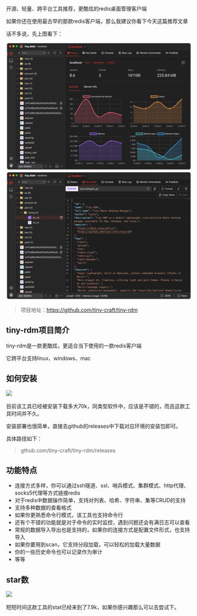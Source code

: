 开源、轻量、跨平台工具推荐，更酷炫的redis桌面管理客户端

如果你还在使用最古早的那款redis客户端，那么我建议你看下今天这篇推荐文章

话不多说，先上图看下：

![](image.png)
![](image-1.png)

>项目地址：https://github.com/tiny-craft/tiny-rdm

## tiny-rdm项目简介

tiny-rdm是一款更酷炫，更适合当下使用的一款redis客户端

它跨平台支持linux、windows、mac

## 如何安装

 ![](https://img.shields.io/github/downloads/tiny-craft/tiny-rdm/total?style=flat-square)

目前该工具已经被安装下载多大70k，同类型软件中，应该是不错的，而且这款工具时间并不久。

安装部署也很简单，直接去github的releases中下载对应环境的安装包即可。

具体路径如下：

>gthub.com/tiny-craft/tiny-rdm/releases

## 功能特点

- 连接方式多样，你可以通过ssh隧道、ssl、哨兵模式、集群模式、http代理、socks5代理等方式链接redis
- 对于redis中数据操作简单，支持对列表、哈希、字符串、集等CRUD的支持
- 支持多种数据的查看格式
- 如果你更熟悉命令行模式，该工具也支持命令行
- 还有个不错的功能就是对于命令的实时监控，遇到问题还会有满日志可以查看
- 常规的数据导入导出也是支持的，如果你的连接方式是配置文件形式，也支持导入
- 如果你要用到scan，它支持分段加载，可以轻松的加载大量数据
- 你的一些历史命令也可以记录作为审计
- 等等

## star数

 ![](https://img.shields.io/github/stars/tiny-craft/tiny-rdm?style=flat-square)

 短短时间这款工具的stat已经来到了7.9k，如果你感兴趣那么可以去尝试下。